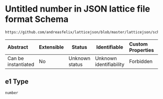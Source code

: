 # Untitled number in JSON lattice file format Schema

```txt
https://github.com/andreasfelix/latticejson/blob/master/latticejson/schema.json#/definitions/Dipole/properties/e1
```




| Abstract            | Extensible | Status         | Identifiable            | Custom Properties | Additional Properties | Access Restrictions | Defined In                                              |
| :------------------ | ---------- | -------------- | ----------------------- | :---------------- | --------------------- | ------------------- | ------------------------------------------------------- |
| Can be instantiated | No         | Unknown status | Unknown identifiability | Forbidden         | Allowed               | none                | [schema.json\*](out/schema.json "open original schema") |

## e1 Type

`number`
